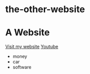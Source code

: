 # the-other-website
<!DOCTYPE html>
<html>
<head>
<title>loveness' website</title>
<meta charset ="UTF-8">
<body>

<h1>A Website</h1>
<a href="https://intombiekhulumayo.github.io/the-website/">Visit my website</a>
<a href="https://www.youtube.com/">Youtube</a>
<ul>
 <li>money</li>
 <li>car</li>
 <li>software</li>
</ul>

</body>
</html>
